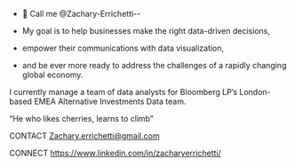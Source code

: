 - 👋 Call me @Zachary-Errichetti--

- My goal is to help businesses make the right data-driven decisions, 
- empower their communications with data visualization, 
- and be ever more ready to address the challenges of a rapidly changing global economy.

I currently manage a team of data analysts for Bloomberg LP’s London-based EMEA Alternative Investments Data team.

“He who likes cherries, learns to climb”

CONTACT
Zachary.errichetti@gmail.com

CONNECT
https://www.linkedin.com/in/zacharyerrichetti/ 

<!---
Zachary-Errichetti/Zachary-Errichetti is a ✨ special ✨ repository because its `README.md` (this file) appears on your GitHub profile.
You can click the Preview link to take a look at your changes.
--->
